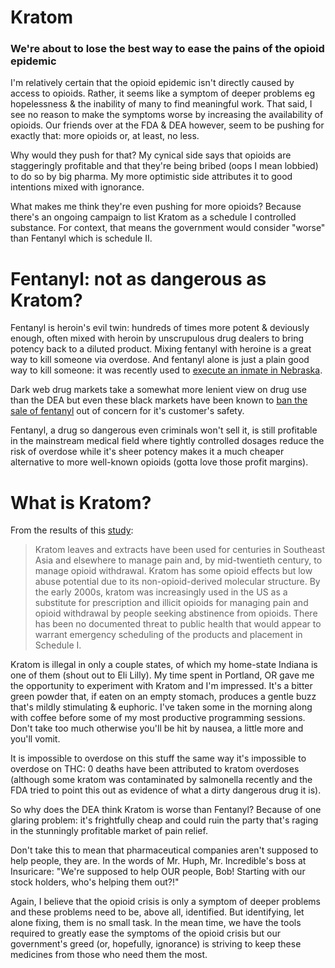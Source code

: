 
# Kratom

### We're about to lose the best way to ease the pains of the opioid epidemic

I'm relatively certain that the opioid epidemic isn't directly caused by access to opioids. Rather, it seems like a symptom of deeper problems eg hopelessness & the inability of many to find meaningful work. That said, I see no reason to make the symptoms worse by increasing the availability of opioids. Our friends over at the FDA & DEA however, seem to be pushing for exactly that: more opioids or, at least, no less.

Why would they push for that? My cynical side says that opioids are staggeringly profitable and that they're being bribed (oops I mean lobbied) to do so by big pharma. My more optimistic side attributes it to good intentions mixed with ignorance.

What makes me think they're even pushing for more opioids? Because there's an ongoing campaign to list Kratom as a schedule I controlled substance. For context, that means the government would consider  "worse" than Fentanyl which is schedule II.

# Fentanyl: not as dangerous as Kratom?

Fentanyl is heroin's evil twin: hundreds of times more potent & deviously enough, often mixed with heroin by unscrupulous drug dealers to bring potency back to a diluted product. Mixing fentanyl with heroine is a great way to kill someone via overdose. And fentanyl alone is just a plain good way to kill someone: it was recently used to [execute an inmate in Nebraska](https://www.nytimes.com/2018/08/14/us/carey-dean-moore-nebraska-execution-fentanyl.html).

Dark web drug markets take a somewhat more lenient view on drug use than the DEA but even these black markets have been known to [ban the sale of fentanyl](https://www.nytimes.com/2017/07/18/business/dealbook/hansa-market-a-dark-web-marketplace-bans-the-sale-of-fentanyl.html) out of concern for it's customer's safety.

Fentanyl, a drug so dangerous even criminals won't sell it, is still profitable in the mainstream medical field where tightly controlled dosages reduce the risk of overdose while it's sheer potency makes it a much cheaper alternative to more well-known opioids (gotta love those profit margins).

# What is Kratom?

From the results of this [study](https://www.ncbi.nlm.nih.gov/pmc/articles/PMC5813050/):

> Kratom leaves and extracts have been used for centuries in Southeast Asia and elsewhere to manage pain and, by mid-twentieth century, to manage opioid withdrawal. Kratom has some opioid effects but low abuse potential due to its non-opioid-derived molecular structure. By the early 2000s, kratom was increasingly used in the US as a substitute for prescription and illicit opioids for managing pain and opioid withdrawal by people seeking abstinence from opioids. There has been no documented threat to public health that would appear to warrant emergency scheduling of the products and placement in Schedule I.

Kratom is illegal in only a couple states, of which my home-state Indiana is one of them (shout out to Eli Lilly). My time spent in Portland, OR gave me the opportunity to experiment with Kratom and I'm impressed. It's a bitter green powder that, if eaten on an empty stomach, produces a gentle buzz that's mildly stimulating & euphoric. I've taken some in the morning along with coffee before some of my most productive programming sessions. Don't take too much otherwise you'll be hit by nausea, a little more and you'll vomit.

It is impossible to overdose on this stuff the same way it's impossible to overdose on THC: 0 deaths have been attributed to kratom overdoses (although some kratom was contaminated by salmonella recently and the FDA tried to point this out as evidence of what a dirty dangerous drug it is).

So why does the DEA think Kratom is worse than Fentanyl? Because of one glaring problem: it's frightfully cheap and could ruin the party that's raging in the stunningly profitable market of pain relief.

Don't take this to mean that pharmaceutical companies aren't supposed to help people, they are. In the words of Mr. Huph, Mr. Incredible's boss at Insuricare: "We're supposed to help OUR people, Bob! Starting with our stock holders, who's helping them out?!"

Again, I believe that the opioid crisis is only a symptom of deeper problems and these problems need to be, above all, identified. But identifying, let alone fixing, them is no small task. In the mean time, we have the tools required to greatly ease the symptoms of the opioid crisis but our government's greed (or, hopefully, ignorance) is striving to keep these medicines from those who need them the most.
